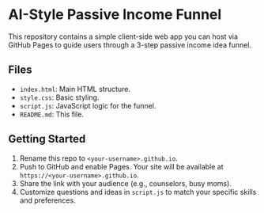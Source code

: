 # AI-Style Passive Income Funnel

This repository contains a simple client-side web app you can host via GitHub Pages to guide users through a 3-step passive income idea funnel.

## Files

- `index.html`: Main HTML structure.
- `style.css`: Basic styling.
- `script.js`: JavaScript logic for the funnel.
- `README.md`: This file.

## Getting Started

1. Rename this repo to `<your-username>.github.io`.
2. Push to GitHub and enable Pages. Your site will be available at `https://<your-username>.github.io`.
3. Share the link with your audience (e.g., counselors, busy moms).
4. Customize questions and ideas in `script.js` to match your specific skills and preferences.
